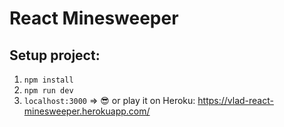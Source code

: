 # React Minesweeper

## Setup project:
1. `npm install`
2. `npm run dev`
3. `localhost:3000` => 😎 or play it on Heroku: https://vlad-react-minesweeper.herokuapp.com/
